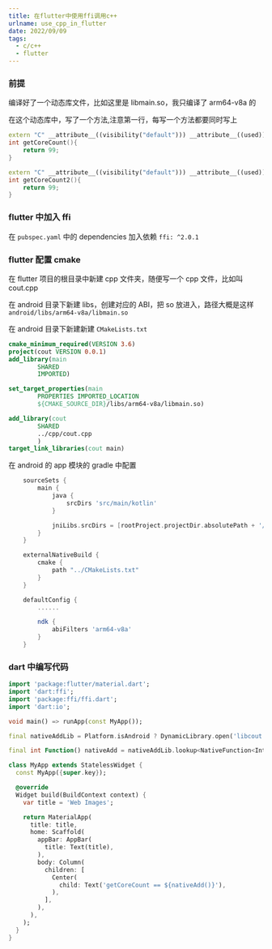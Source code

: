 ```yaml
---
title: 在flutter中使用ffi调用c++
urlname: use_cpp_in_flutter
date: 2022/09/09
tags:
  - c/c++
  - flutter
---
```


### 前提

编译好了一个动态库文件，比如这里是 libmain.so，我只编译了 arm64-v8a 的

在这个动态库中，写了一个方法,注意第一行，每写一个方法都要同时写上

```cpp
extern "C" __attribute__((visibility("default"))) __attribute__((used))
int getCoreCount(){
    return 99;
}

extern "C" __attribute__((visibility("default"))) __attribute__((used))
int getCoreCount2(){
    return 99;
}
```

### flutter 中加入 ffi

在 `pubspec.yaml` 中的 dependencies 加入依赖 `ffi: ^2.0.1`

### flutter 配置 cmake

在 flutter 项目的根目录中新建 cpp 文件夹，随便写一个 cpp 文件，比如叫 cout.cpp

在 android 目录下新建 libs，创建对应的 ABI，把 so 放进入，路径大概是这样 `android/libs/arm64-v8a/libmain.so`

在 android 目录下新建新建 `CMakeLists.txt`

```cmake
cmake_minimum_required(VERSION 3.6)
project(cout VERSION 0.0.1)
add_library(main
        SHARED
        IMPORTED)

set_target_properties(main
        PROPERTIES IMPORTED_LOCATION
        ${CMAKE_SOURCE_DIR}/libs/arm64-v8a/libmain.so)

add_library(cout
        SHARED
        ../cpp/cout.cpp
        )
target_link_libraries(cout main)
```

在 android 的 app 模块的 gradle 中配置

```gradle
    sourceSets {
        main {
            java {
                srcDirs 'src/main/kotlin'
            }

            jniLibs.srcDirs = [rootProject.projectDir.absolutePath + '/android/libs']
        }
    }

    externalNativeBuild {
        cmake {
            path "../CMakeLists.txt"
        }
    }

    defaultConfig {
        ......

        ndk {
            abiFilters 'arm64-v8a'
        }
    }
```

### dart 中编写代码

```dart
import 'package:flutter/material.dart';
import 'dart:ffi';
import 'package:ffi/ffi.dart';
import 'dart:io';

void main() => runApp(const MyApp());

final nativeAddLib = Platform.isAndroid ? DynamicLibrary.open('libcout.so') : DynamicLibrary.process();

final int Function() nativeAdd = nativeAddLib.lookup<NativeFunction<Int32 Function()>>('getCoreCount').asFunction();

class MyApp extends StatelessWidget {
  const MyApp({super.key});

  @override
  Widget build(BuildContext context) {
    var title = 'Web Images';

    return MaterialApp(
      title: title,
      home: Scaffold(
        appBar: AppBar(
          title: Text(title),
        ),
        body: Column(
          children: [
            Center(
              child: Text('getCoreCount == ${nativeAdd()}'),
            ),
          ],
        ),
      ),
    );
  }
}
```
